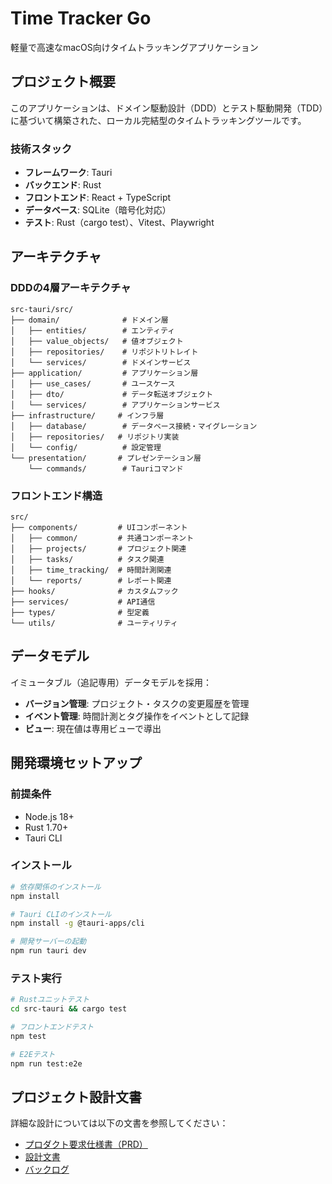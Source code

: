 # Time Tracker Go

軽量で高速なmacOS向けタイムトラッキングアプリケーション

## プロジェクト概要

このアプリケーションは、ドメイン駆動設計（DDD）とテスト駆動開発（TDD）に基づいて構築された、ローカル完結型のタイムトラッキングツールです。

### 技術スタック

- **フレームワーク**: Tauri
- **バックエンド**: Rust
- **フロントエンド**: React + TypeScript
- **データベース**: SQLite（暗号化対応）
- **テスト**: Rust（cargo test）、Vitest、Playwright

## アーキテクチャ

### DDDの4層アーキテクチャ

```
src-tauri/src/
├── domain/              # ドメイン層
│   ├── entities/        # エンティティ
│   ├── value_objects/   # 値オブジェクト
│   ├── repositories/    # リポジトリトレイト
│   └── services/        # ドメインサービス
├── application/         # アプリケーション層
│   ├── use_cases/       # ユースケース
│   ├── dto/             # データ転送オブジェクト
│   └── services/        # アプリケーションサービス
├── infrastructure/     # インフラ層
│   ├── database/        # データベース接続・マイグレーション
│   ├── repositories/   # リポジトリ実装
│   └── config/          # 設定管理
└── presentation/       # プレゼンテーション層
    └── commands/        # Tauriコマンド
```

### フロントエンド構造

```
src/
├── components/         # UIコンポーネント
│   ├── common/         # 共通コンポーネント
│   ├── projects/       # プロジェクト関連
│   ├── tasks/          # タスク関連
│   ├── time_tracking/  # 時間計測関連
│   └── reports/        # レポート関連
├── hooks/              # カスタムフック
├── services/           # API通信
├── types/              # 型定義
└── utils/              # ユーティリティ
```

## データモデル

イミュータブル（追記専用）データモデルを採用：

- **バージョン管理**: プロジェクト・タスクの変更履歴を管理
- **イベント管理**: 時間計測とタグ操作をイベントとして記録
- **ビュー**: 現在値は専用ビューで導出

## 開発環境セットアップ

### 前提条件

- Node.js 18+
- Rust 1.70+
- Tauri CLI

### インストール

```bash
# 依存関係のインストール
npm install

# Tauri CLIのインストール
npm install -g @tauri-apps/cli

# 開発サーバーの起動
npm run tauri dev
```

### テスト実行

```bash
# Rustユニットテスト
cd src-tauri && cargo test

# フロントエンドテスト
npm test

# E2Eテスト
npm run test:e2e
```

## プロジェクト設計文書

詳細な設計については以下の文書を参照してください：

- [プロダクト要求仕様書（PRD）](doc/prd_time_tracker_go.md)
- [設計文書](doc/design_doc_time_tracker_go.md)
- [バックログ](doc/backlog/backlog.yaml)

